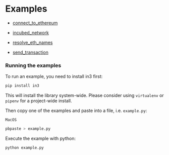 # Examples


-  [connect_to_ethereum](./connect_to_ethereum.py)
   
-  [incubed_network](./incubed_network.py)
   
-  [resolve_eth_names](./resolve_eth_names.py)
   
-  [send_transaction](./send_transaction.py)
   
### Running the examples

To run an example, you need to install in3 first:
```sh
pip install in3
```
This will install the library system-wide. Please consider using `virtualenv` or `pipenv` for a project-wide install.

Then copy one of the examples and paste into a file, i.e. `example.py`:

`MacOS`
```sh
pbpaste > example.py
```

Execute the example with python:
```
python example.py
```
